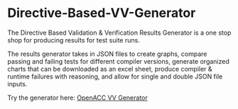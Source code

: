 # Directive-Based-VV-Generator
The Directive Based Validation & Verification Results Generator is a one stop shop for producing results for test suite runs. 

The results generator takes in JSON files to create graphs, compare passing and failing tests for different compiler versions, generate organized charts that can be downloaded as an excel sheet, produce compiler & runtime failures with reasoning, and allow for single and double JSON file inputs.

Try the generator here: [OpenACC VV Generator](https://crpl.cis.udel.edu/oaccvv/generator/index.html)

